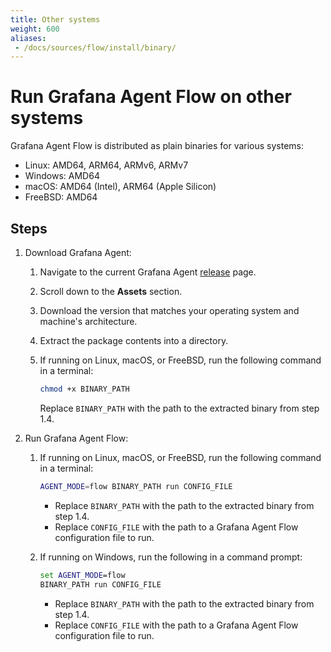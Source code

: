 ```yaml
---
title: Other systems
weight: 600
aliases:
 - /docs/sources/flow/install/binary/
---
```


# Run Grafana Agent Flow on other systems

Grafana Agent Flow is distributed as plain binaries for various systems:

* Linux: AMD64, ARM64, ARMv6, ARMv7
* Windows: AMD64
* macOS: AMD64 (Intel), ARM64 (Apple Silicon)
* FreeBSD: AMD64

## Steps

1. Download Grafana Agent:

   1. Navigate to the current Grafana Agent [release][] page.

   2. Scroll down to the **Assets** section.

   3. Download the version that matches your operating system and machine's
      architecture.

   4. Extract the package contents into a directory.

   5. If running on Linux, macOS, or FreeBSD, run the following command in a
      terminal:

      ```bash
      chmod +x BINARY_PATH
      ```

      Replace `BINARY_PATH` with the path to the extracted binary from step 1.4.

2. Run Grafana Agent Flow:

   1. If running on Linux, macOS, or FreeBSD, run the following command in a
      terminal:

      ```bash
      AGENT_MODE=flow BINARY_PATH run CONFIG_FILE
      ```

      * Replace `BINARY_PATH` with the path to the extracted binary from step
        1.4.
      * Replace `CONFIG_FILE` with the path to a Grafana Agent Flow
        configuration file to run.

   2. If running on Windows, run the following in a command prompt:

      ```cmd
      set AGENT_MODE=flow
      BINARY_PATH run CONFIG_FILE
      ```

      * Replace `BINARY_PATH` with the path to the extracted binary from step
        1.4.
      * Replace `CONFIG_FILE` with the path to a Grafana Agent Flow
        configuration file to run.

[release]: https://github.com/grafana/agent/releases/latest

